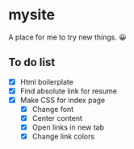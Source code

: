# mysite
A place for me to try new things. 😀
## To do list
- [x] Html boilerplate
- [x] Find absolute link for resume
- [x] Make CSS for index page
    - [x] Change font
    - [x] Center content
    - [x] Open links in new tab
    - [x] Change link colors
